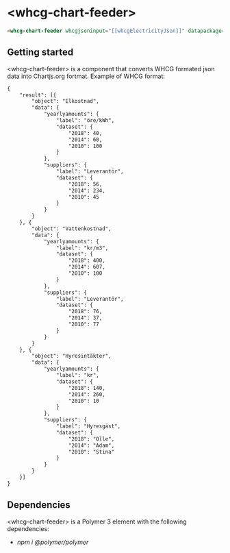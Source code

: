 # &lt;whcg-chart-feeder&gt;

```html
<whcg-chart-feeder whcgjsoninput="[[whcgElectricityJson]]" datapackage="yearlyamounts" chartjs="{{chartJsJson2}}"></whcg-chart-feeder>
```

## Getting started 

&lt;whcg-chart-feeder&gt; is a component that converts WHCG formated json data into Chartjs.org fortmat. 
Example of WHCG format:
```html 
{
    "result": [{
        "object": "Elkostnad",
        "data": {
            "yearlyamounts": {
                "label": "öre/kWh",
                "dataset": {
                    "2018": 40,
                    "2014": 60,
                    "2010": 100
                } 
            },
            "suppliers": {
                "label": "Leverantör",
                "dataset": {
                    "2018": 56,
                    "2014": 234,
                    "2010": 45
                }  
            }
        }
    }, {
        "object": "Vattenkostnad",
        "data": {
            "yearlyamounts": {
                "label": "kr/m3",
                "dataset": {
                    "2018": 400,
                    "2014": 607,
                    "2010": 100
                } 
            },
            "suppliers": {
                "label": "Leverantör",
                "dataset": {
                    "2018": 76,
                    "2014": 37,
                    "2010": 77
                }  
            }
        }
    }, {
        "object": "Hyresintäkter",
        "data": {
            "yearlyamounts": {
                "label": "kr",
                "dataset": {
                    "2018": 140,
                    "2014": 260,
                    "2010": 10
                } 
            },
            "suppliers": {
                "label": "Hyresgäst",
                "dataset": {
                    "2018": "Olle",
                    "2014": "Adam",
                    "2010": "Stina"
                }  
            }
        }
    }]
}
```

## Dependencies

&lt;whcg-chart-feeder&gt; is a Polymer 3 element with the following dependencies: 
- *npm i @polymer/polymer*
